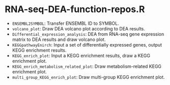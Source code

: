 # RNA-seq-DEA-function-repos.R

- `ENSEMBL2SYMBOL`: Transfer ENSEMBL ID to SYMBOL.
- `volcano_plot`: Draw DEA volcano plot according to DEA results.
- `Differential_expression_analysis`: DEA from RNA-seq gene expression matrix to DEA results and draw volcano plot.
- `KEGGpathwayEnirch`: Input a set of differentially expressed genes, output KEGG enrichment results.
- `KEGG_enrich_plot`: Input a KEGG enrichment results, draw a KEGG enrichment plot.
- `KEGG_enrich_metabolism_related_plot`: Draw metabolism-related KEGG enrichment plot.
- `multi_group_KEGG_enrich_plot`: Draw multi-group KEGG enrichment plot.
